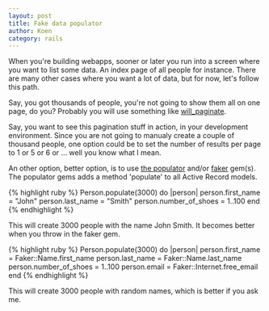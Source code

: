 ```yaml
---
layout: post
title: Fake data populator
author: Koen
category: rails
---
```

When you're building webapps, sooner or later you run into a screen where you want to list some data. An index page of all people for instance. There are many other cases where you want a lot of data, but for now, let's follow this path.

Say, you got thousands of people, you're not going to show them all on one page, do you? Probably you will use something like [will_paginate](http://github.com/mislav/will_paginate).

Say, you want to see this pagination stuff in action, in your development environment. Since you are not going to manualy create a couple of thousand people, one option could be to set the number of results per page to 1 or 5 or 6 or ... well you know what I mean.

An other option, better option, is to use [the populator](http://github.com/ryanb/populator) and/or [faker](http://faker.rubyforge.org/) gem(s). The populator gems adds a method 'populate' to all Active Record models.

{% highlight ruby %}
Person.populate(3000) do |person|
  person.first_name = "John"
  person.last_name = "Smith"
  person.number_of_shoes = 1..100
end
{% endhighlight %}

This will create 3000 people with the name John Smith. It becomes better when you throw in the faker gem.

{% highlight ruby %}
Person.populate(3000) do |person|
  person.first_name = Faker::Name.first_name
  person.last_name = Faker::Name.last_name
  person.number_of_shoes = 1..100
  person.email = Faker::Internet.free_email
end
{% endhighlight %}

This will create 3000 people with random names, which is better if you ask me.